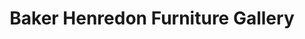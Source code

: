 ---
title: "Baker Henredon Furniture Gallery"
url: /fairfield/baker-henredon-furniture-gallery/
shop: Möbel
---